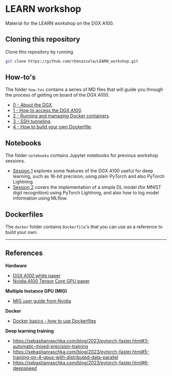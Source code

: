 # LEARN workshop
Material for the LEARN workshop on the DGX A100.

## Cloning this repository
Clone this repository by running

```bash
git clone https://github.com/rbonazzola/LEARN_workshop.git
```

## How-to's
The folder `how-tos` contains a series of MD files that will guide you through the process of getting on board of the DGX A100.

- [0 - About the DGX](how-tos/00_About_the_DGX.md).
- [1 - How to access the DGX A100](how-tos/01_How_to_access_the_DGX.md).
- [2 - Running and managing Docker containers](how-tos/02_Running_a_Docker_container.md).
- [3 - SSH tunneling](how-tos/03_SSH_tunneling.md).
- [4 - How to build your own Dockerfile](how-tos/05_How_to_build_your_own_Dockerfile.md).

## Notebooks
The folder `notebooks` contains Jupyter notebooks for previous workshop sessions.

- [Session 1](notebooks/LEARN_workshop_session1.ipynb) explores some features of the DGX A100 useful for deep learning, such as 16-bit precision, using plain PyTorch and also PyTorch Lightning.
- [Session 2](notebooks/LEARN_workshop_session2.ipynb) covers the implementation of a simple DL model (for MNIST digit recognition) using PyTorch Lightning, and also how to log model information using MLflow.

## Dockerfiles
The `docker` folder contains `Dockerfile`'s that you can use as a reference to build your own.

___
## References
**Hardware**
- [DGX A100 white paper](https://images.nvidia.com/aem-dam/en-zz/Solutions/data-center/dgx-a100/dgxa100-system-architecture-white-paper.pdf)
- [Nvidia A100 Tensor Core GPU paper](https://images.nvidia.com/aem-dam/en-zz/Solutions/data-center/nvidia-ampere-architecture-whitepaper.pdf)

**Multiple Instance GPU (MIG)**
- [MIG user guide from Nvidia](https://docs.nvidia.com/datacenter/tesla/mig-user-guide/)

**Docker**
- [Docker basics - how to use Dockerfiles](https://thenewstack.io/docker-basics-how-to-use-dockerfiles/)

**Deep learning training**
- https://sebastianraschka.com/blog/2023/pytorch-faster.html#3-automatic-mixed-precision-training
- https://sebastianraschka.com/blog/2023/pytorch-faster.html#5-training-on-4-gpus-with-distributed-data-parallel
- https://sebastianraschka.com/blog/2023/pytorch-faster.html#6-deepspeed
